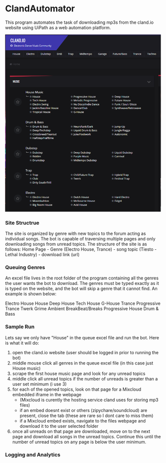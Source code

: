 
# ClandAutomator

This program automates the task of downloading mp3s from the cland.io website using UiPath as a web automation platform. 

![cland homepage](clandhomepage.PNG)

### Site Structrue
The site is organized by genre with new topics to the forum acting as individual songs. The bot is capable of traversing multiple pages and only downloading songs from unread topics. The structure of the site is as follows:
Home Page
	- Genre (Electro House, Trance)
		- song topic (Tiesto - Lethal Industry)
			- download link (url)

### Queuing Genres
An excel file lives in the root folder of the program containing all the genres the user wants the bot to download. The genres must be typed exactly as it is typed on the website, and the bot will skip a genre that it cannot find. An example is shown below:

Electro House
House
Deep House
Tech House
G-House
Trance
Progressive Trance
Twerk
Grime
Ambient
BreakBeat/Breaks
Progressive House
Drum & Bass


### Sample Run
Lets say we only have "House" in the queue excel file and run the bot. Here is what it will do:

1. open the cland.io website (user should be logged in prior to running the bot)
2. middle mouse click all genres in the queue excel file (in this case just House music)
3. scrape the first house music page and look for any unread topics
4. middle click all unread topics if the number of unreads is greater than a user set minimum (i use 3)
5. for each of the opened topics, look on that page for a Mixcloud embedded iframe in the webpage
	- (Mixcloud is curently the hosting service cland uses for storing mp3 files)
	- if an embed doesnt exist or others (zipychare/soundcloud) are present, close the tab (these are rare so I dont care to miss them)
	- if a Mixcloud embed exists, navigate to the files webpage and download it to the user selected folder
6. once all unreads on that page are downloaded, move on to the next page and download all songs in the unread topics. Continue this until the number of unread topics on any page is below the user minimum. 

### Logging and Analytics


